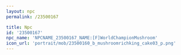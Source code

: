 ```yaml
---
layout: npc
permalink: /23500167

title: Npc
id: '23500167'
npc_name: 'NPCNAME_23500167_NAME:[F]WorldChampionMushroom'
icon_url: 'portrait/mob/23500160_b_mushroomrichking_cake03_p.png'
---
```

